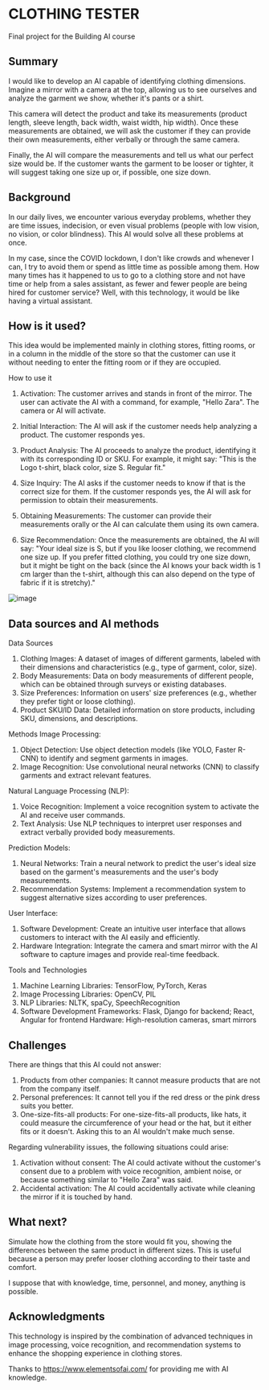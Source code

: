 <!-- This is the markdown template for the final project of the Building AI course, 
created by Reaktor Innovations and University of Helsinki. 
Copy the template, paste it to your GitHub README and edit! -->

# CLOTHING TESTER

Final project for the Building AI course

## Summary

I would like to develop an AI capable of identifying clothing dimensions. Imagine a mirror with a camera at the top, allowing us to see ourselves and analyze the garment we show, whether it's pants or a shirt.

This camera will detect the product and take its measurements (product length, sleeve length, back width, waist width, hip width). Once these measurements are obtained, we will ask the customer if they can provide their own measurements, either verbally or through the same camera.

Finally, the AI will compare the measurements and tell us what our perfect size would be. If the customer wants the garment to be looser or tighter, it will suggest taking one size up or, if possible, one size down.


## Background

In our daily lives, we encounter various everyday problems, whether they are time issues, indecision, or even visual problems (people with low vision, no vision, or color blindness). This AI would solve all these problems at once.

In my case, since the COVID lockdown, I don't like crowds and whenever I can, I try to avoid them or spend as little time as possible among them. How many times has it happened to us to go to a clothing store and not have time or help from a sales assistant, as fewer and fewer people are being hired for customer service? Well, with this technology, it would be like having a virtual assistant.


## How is it used?

This idea would be implemented mainly in clothing stores, fitting rooms, or in a column in the middle of the store so that the customer can use it without needing to enter the fitting room or if they are occupied.

How to use it

1. Activation: The customer arrives and stands in front of the mirror. The user can activate the AI with a command, for example, "Hello Zara". The camera or AI will activate.

2. Initial Interaction: The AI will ask if the customer needs help analyzing a product. The customer responds yes.

3. Product Analysis: The AI proceeds to analyze the product, identifying it with its corresponding ID or SKU. For example, it might say: "This is the Logo t-shirt, black color, size S. Regular fit."

4. Size Inquiry: The AI asks if the customer needs to know if that is the correct size for them. If the customer responds yes, the AI will ask for permission to obtain their measurements.

5. Obtaining Measurements: The customer can provide their measurements orally or the AI can calculate them using its own camera.

6. Size Recommendation: Once the measurements are obtained, the AI will say: "Your ideal size is S, but if you like looser clothing, we recommend one size up. If you prefer fitted clothing, you could try one size down, but it might be tight on the back (since the AI knows your back width is 1 cm larger than the t-shirt, although this can also depend on the type of fabric if it is stretchy)."

![image](https://github.com/user-attachments/assets/6880cc49-c219-4983-a9c8-2f0f50624737)


## Data sources and AI methods

Data Sources
1. Clothing Images: A dataset of images of different garments, labeled with their dimensions and characteristics (e.g., type of garment, color, size).
2. Body Measurements: Data on body measurements of different people, which can be obtained through surveys or existing databases.
3. Size Preferences: Information on users' size preferences (e.g., whether they prefer tight or loose clothing).
4. Product SKU/ID Data: Detailed information on store products, including SKU, dimensions, and descriptions.
   
Methods
Image Processing:
1. Object Detection: Use object detection models (like YOLO, Faster R-CNN) to identify and segment garments in images.
2. Image Recognition: Use convolutional neural networks (CNN) to classify garments and extract relevant features.
   
Natural Language Processing (NLP):
1. Voice Recognition: Implement a voice recognition system to activate the AI and receive user commands.
2. Text Analysis: Use NLP techniques to interpret user responses and extract verbally provided body measurements.

Prediction Models:
1. Neural Networks: Train a neural network to predict the user's ideal size based on the garment's measurements and the user's body measurements.
2. Recommendation Systems: Implement a recommendation system to suggest alternative sizes according to user preferences.
   
User Interface:
1. Software Development: Create an intuitive user interface that allows customers to interact with the AI easily and efficiently.
2. Hardware Integration: Integrate the camera and smart mirror with the AI software to capture images and provide real-time feedback.
   
Tools and Technologies
1. Machine Learning Libraries: TensorFlow, PyTorch, Keras
2. Image Processing Libraries: OpenCV, PIL
3. NLP Libraries: NLTK, spaCy, SpeechRecognition
4. Software Development Frameworks: Flask, Django for backend; React, Angular for frontend
Hardware: High-resolution cameras, smart mirrors


## Challenges

There are things that this AI could not answer:

1. Products from other companies: It cannot measure products that are not from the company itself.
2. Personal preferences: It cannot tell you if the red dress or the pink dress suits you better.
3. One-size-fits-all products: For one-size-fits-all products, like hats, it could measure the circumference of your head or the hat, but it either fits or it doesn't. Asking this to an AI wouldn't make much sense.

Regarding vulnerability issues, the following situations could arise:

1. Activation without consent: The AI could activate without the customer's consent due to a problem with voice recognition, ambient noise, or because something similar to "Hello Zara" was said.
2. Accidental activation: The AI could accidentally activate while cleaning the mirror if it is touched by hand.

## What next?

Simulate how the clothing from the store would fit you, showing the differences between the same product in different sizes. This is useful because a person may prefer looser clothing according to their taste and comfort.

I suppose that with knowledge, time, personnel, and money, anything is possible.


## Acknowledgments

This technology is inspired by the combination of advanced techniques in image processing, voice recognition, and recommendation systems to enhance the shopping experience in clothing stores.

Thanks to https://www.elementsofai.com/ for providing me with AI knowledge.
